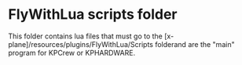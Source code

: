 # FlyWithLua scripts folder
This folder contains lua files that must go to the [x-plane]/resources/plugins/FlyWithLua/Scripts folderand are the "main" program for KPCrew or KPHARDWARE.

